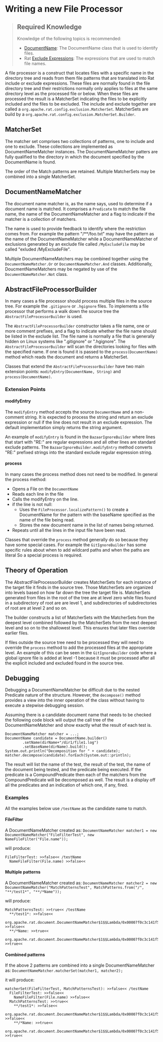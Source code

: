 <!---
 Licensed to the Apache Software Foundation (ASF) under one or more
 contributor license agreements.  See the NOTICE file distributed with
 this work for additional information regarding copyright ownership.
 The ASF licenses this file to You under the Apache License, Version 2.0
 (the "License"); you may not use this file except in compliance with
 the License.  You may obtain a copy of the License at

      http://www.apache.org/licenses/LICENSE-2.0

 Unless required by applicable law or agreed to in writing, software
 distributed under the License is distributed on an "AS IS" BASIS,
 WITHOUT WARRANTIES OR CONDITIONS OF ANY KIND, either express or implied.
 See the License for the specific language governing permissions and
 limitations under the License.
-->
# Writing a new File Processor

> ## Required Knowledge
> Knowledge of the following topics is recommended:
>  * [DocumentName](document_name.html): The DocumentName class that is used to identify files.
>  * Rat [Exclude Expressions](../exclusion_expression.html): The expressions that are used to match file names.

A file processor is a construct that locates files with a specific name in the directory tree and reads from them file patterns that are translated into Rat include or exclude expressions. These files are normally found in the file directory tree and their restrictions normally only applies to files at the same directory level as the processed file or below.  When these files are processed the result is a MatcherSet indicating the files to be explicitly included and the files to be excluded.  The include and exclude together are called a `org.apache.rat.config.exclusion.MatcherSet`. MatcherSets are build by a `org.apache.rat.config.exclusion.MatcherSet.Builder`.

## MatcherSet

The matcher set comprises two collections of patterns, one to include and one to exclude. These collections are implemented as DocumentNameMatcher instances.  The DocumentNameMatcher patters are fully qualified to the directory in which the document specified by the DocumentName is found.

The order of the Match patterns are retained.  Multiple MatcherSets may be combined into a single MatcherSet.

## DocumentNameMatcher

The document name matcher is, as the name says, used to determine if a document name is matched. It comprises a `Predicate` to match the file name, the name of the DocumentNameMatcher and a flag to indicate if the matcher is a collection of matchers.

The name is used to provide feedback to identify where the restriction comes from.  For example the pattern "/**/foo.txt" may have the pattern as the name of the DocumentNameMatcher while a DocumentNameMatcher of exclusions generated by an exclude file called `/MyExcludeFile` may be called "exluded /MyExcludeFile".

Multiple DocumentNameMatchers may be combined together using the `DocumentNameMatcher.Or` or `DocumentNameMatcher.And` classes.  Additionally, DoucmentNameMatchers may be negated by use of the `DocumentNameMatcher.Not` class.

## AbstractFileProcessorBuilder
In many cases a file processor should process multiple files in the source tree.  For example the `.gitignore` or `.hgignore` files.  To implements a file processor that performs a walk down the source tree the `AbstractFileProcessorBuilder` is used.

The `AbstractFileProcessorBuilder` constructor takes a file name, one or more comment prefixes, and a flag to indicate whether the file name should be listed in the exclude list.  The file name is normally a file that is generally hidden on Linux systems like ".gitignore" or ".hgignore".  The `AbstractFileProcessorBuilder` will scan the directories looking for files with the specified name.  If one is found it is passed to the `process(DocumentName)` method which reads the document and returns a MatcherSet.

Classes that extend the `AbstractFileProcessorBuilder` have two main extension points: `modifyEntry(DocumentName, String)` and `process(DocumentName)`. 

### Extension Points
#### modifyEntry

The `modifyEntry` method accepts the source `DocumentName` and a non-comment string.  It is expected to process the string and return an exclude expression or null if the line does not result in an exclude expression.  The default implementation simply returns the string argument.

An example of `modifyEntry` is found in the `BazaarIgnoreBuilder` where lines that start with "RE:" are regular expressions and all other lines are standard exclude patterns.  The `BazaarIgnoreBuilder.modifyEntry` method converts "RE:" prefixed strings into the standard exclude regular expression string.

#### process

In many cases the process method does not need to be modified.  In general the process method:
 * Opens a File on the `DocumentName`
 * Reads each line in the file
 * Calls the modifyEntry on the line.
 * if the line is not null:
   * Uses the `FileProcessor.localizePattern()` to create a DocumentName for the pattern with the baseName specified as the name of the file being read.
   * Stores the new document name in the list of names being returned.
 * Repeats until all the lines in the input file have been read.
 
Classes that override the `process` method generally do so because they have some special cases.  For example the `GitIgnoreBuilder` has some specific rules about when to add wildcard paths and when the paths are literal  So a special process is required.

## Theory of Operation

The AbstractFileProcessorBuilder creates MatcherSets for each instance of the target file it finds in the source tree.  Those MatcherSets are organized into levels based on how far down the tree the target file is.  MatcherSets generated from files in the root of the tree are at level zero while files found in a subdirectory of root are are level 1, and subdirectories of subdirectories of root are at level 2 and so on.

The builder constructs a list of MatcherSets with the MatcherSets from the deepest level combined followed by the MatcherSets from the next deepest level and so on to the shallowest level.  This ensures that later files override earlier files.

If files outside the source tree need to be processed they will need to override the `process` method to add the processed files at the appropriate level.  An example of this can be seen in the `GitIgnoreBuilder` code where a global ignore file is added at level -1 because it must be processed after all the explicit included and excluded found in the source tree.

## Debugging

Debugging a DocumentNameMatcher be difficult due to the nested Predicate nature of the structure.  However, the `decompose()` method provides a view into the inner operation of the class without having to execute a stepwise debugging session.

Assuming there is a candidate document name that needs to be checked the following code block will output the call tree of the DocumentNameMatcher and show exactly what the result of each test is.
    
    DocumentNameMatcher matcher = ...;
    DocumentName candidate = DocumentName.builder()
            .setName(dirName+"/dir1/file1.log")
            .setBaseName(dirName).build();
    System.out.println("Decomposition for " + candidate);
    matcher.decompose(candidate).forEach(System.out::println);

The result will list the name of the test, the result of the test, the name of the document being tested, and the predicate being executed.  If the predicate is a CompoundPredicate then each of the matchers from the CompoundPredicate will be decomposed as well.  The result is a display off all the predicates and an indication of which one, if any, fired.

### Examples

All the examples below use `/testName` as the candidate name to match.

#### FileFilter

A DocumentNameMatcher created as: `DocumentNameMatcher matcher1 = new DocumentNameMatcher("FileFilterTest", new NameFileFilter("File.name"));`

will produce:

```
FileFilterTest: >>false<< /testName
  NameFileFilter(File.name) >>false<<
  ```

#### Multiple patterns

A DocumentNameMatcher created as: `DocumentNameMatcher matcher2 = new DocumentNameMatcher("MatchPatternsTest", MatchPatterns.from("/", "**/test1*", "**/*Name"));`

will produce:

```
MatchPatternsTest: >>true<< /testName
  **/test1*: >>false<< 
    org.apache.rat.document.DocumentNameMatcher$1$$Lambda/0x00007f0c3c141f58@465232e9 >>false<<
  **/*Name: >>true<< 
    org.apache.rat.document.DocumentNameMatcher$1$$Lambda/0x00007f0c3c141f58@798162bc >>true<<
```

#### Combined patterns

If the above 2 patterns are combined into a single DocumentNameMatcher as: `DocumentNameMatcher.matcherSet(matcher1, matcher2);`

it will produce:

```
matcherSet(FileFilterTest, MatchPatternsTest): >>false<< /testName
  FileFilterTest: >>false<< 
    NameFileFilter(File.name) >>false<<
  MatchPatternsTest: >>true<< 
    **/test1*: >>false<< 
      org.apache.rat.document.DocumentNameMatcher$1$$Lambda/0x00007f0c3c141f58@6f36c2f0 >>false<<
    **/*Name: >>true<< 
      org.apache.rat.document.DocumentNameMatcher$1$$Lambda/0x00007f0c3c141f58@f58853c >>true<<
```
